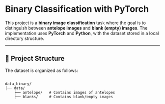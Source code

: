 #  Binary Classification with PyTorch

This project is a **binary image classification** task where the goal is to distinguish between **antelope images** and **blank (empty) images**. The implementation uses **PyTorch** and **Python**, with the dataset stored in a local directory structure.

---

## 📂 Project Structure

The dataset is organized as follows:
```

data_binary/
│── data/
    ├── antelope/   # Contains images of antelopes
    ├── blanks/     # Contains blank/empty images
